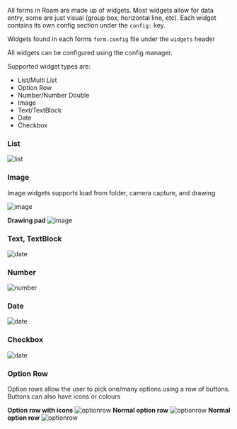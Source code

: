 All forms in Roam are made up of widgets. Most widgets allow for data entry, some are just visual (group box, horizontal line, etc).   Each widget contains its own config section under the `config:` key. 

Widgets found in each forms `form.config` file under the `widgets` header

All widgets can be configured using the config manager. 

Supported widget types are:

 - List/Multi List
 - Option Row
 - Number/Number Double
 - Image
 - Text/TextBlock
 - Date
 - Checkbox

### List
![list](images/list.png)

### Image
Image widgets supports load from folder, camera capture, and drawing

![image](images/photo.png)

**Drawing pad** 
![image](images/drawingpad.png)

### Text, TextBlock
![date](images/textwidget.png)

### Number
![number](images/stepper.png)

### Date
![date](images/date.png)

### Checkbox
![date](images/checkbox.png)

### Option Row
Option rows allow the user to pick one/many options using a row of buttons. Buttons can also have icons or colours

**Option row with icons**
![optionrow](images/optionrow.png)
**Normal option row**
![optionrow](images/optionrow2.png)
**Normal option row**
![optionrow](images/optionrow3.png)

